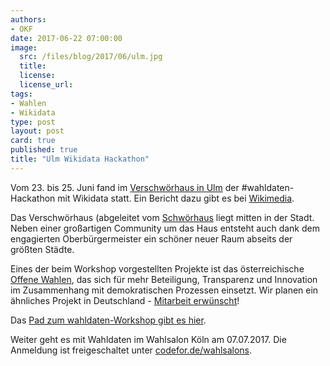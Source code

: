 ```yaml
---
authors: 
- OKF
date: 2017-06-22 07:00:00
image:
  src: /files/blog/2017/06/ulm.jpg
  title: 
  license:
  license_url: 
tags:
- Wahlen
- Wikidata
type: post
layout: post
card: true
published: true
title: "Ulm Wikidata Hackathon" 
---
```


Vom 23. bis 25. Juni fand im [Verschwörhaus in Ulm](https://verschwoerhaus.de/) der #wahldaten-Hackathon mit Wikidata statt. 
Ein Bericht dazu gibt es bei [Wikimedia](https://de.wikipedia.org/wiki/Wikipedia_Diskussion:Kurier#Bericht_vom_Wikidata-Wahldaten-Workshop).

Das Verschwörhaus (abgeleitet vom [Schwörhaus](https://de.wikipedia.org/wiki/Schw%C3%B6rhaus_(Ulm)) liegt mitten in der Stadt. Neben einer großartigen Community um das Haus entsteht auch dank dem engagierten Oberbürgermeister ein schöner neuer Raum abseits der größten Städte.

Eines der beim Workshop vorgestellten Projekte ist das österreichische [Offene Wahlen](http://offenewahlen.at/), das sich für mehr Beteiligung, Transparenz und Innovation im Zusammenhang mit demokratischen Prozessen einsetzt. Wir planen ein ähnliches Projekt in Deutschland - [Mitarbeit erwünscht](https://github.com/okfde/offenewahlen.de)!

Das [Pad zum wahldaten-Workshop gibt es hier](https://pad.okfn.de/p/wahldaten-ulm).

Weiter geht es mit Wahldaten im Wahlsalon Köln am 07.07.2017. Die Anmeldung ist freigeschaltet unter [codefor.de/wahlsalons](codefor.de/wahlsalons).


